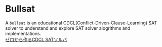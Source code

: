 # Bullsat
A `bullsat` is an educational CDCL(Conflict-Driven-Clause-Learning) SAT solver to understand and explore SAT solver alogrithms and implementations.  
[ゼロから作るCDCL SATソルバ](https://togatoga.github.io/bullsat/)

